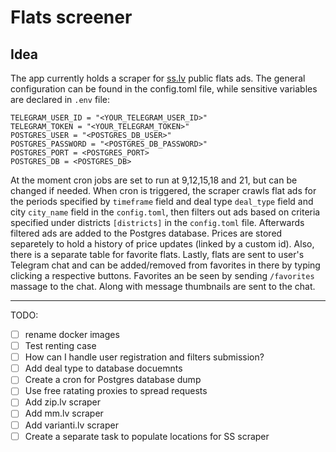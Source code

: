 # Flats screener

## Idea

The app currently holds a scraper for [ss.lv](https://www.ss.com) public flats ads. The general configuration can be found in the config.toml file, while sensitive variables are declared in `.env` file:

```
TELEGRAM_USER_ID = "<YOUR_TELEGRAM_USER_ID>"
TELEGRAM_TOKEN = "<YOUR_TELEGRAM_TOKEN>"
POSTGRES_USER = "<POSTGRES_DB_USER>"
POSTGRES_PASSWORD = "<POSTGRES_DB_PASSWORD>"
POSTGRES_PORT = <POSTGRES_PORT>
POSTGRES_DB = <POSTGRES_DB>
```

At the moment cron jobs are set to run at 9,12,15,18 and 21, but can be changed if needed. When cron is triggered, the scraper crawls flat ads for the periods specified by `timeframe` field and deal type `deal_type` field and city `city_name` field in the `config.toml`, then filters out ads based on criteria specified under districts `[districts]` in the `config.toml` file. Afterwards filtered ads are added to the Postgres database. Prices are stored separetely to hold a history of price updates (linked by a custom id). Also, there is a separate table for favorite flats. Lastly, flats are sent to user's Telegram chat and can be added/removed from favorites in there by typing clicking a respective buttons. Favorites an be seen by sending `/favorites` massage to the chat. Along with message thumbnails are sent to the chat.

---

TODO:

- [ ] rename docker images
- [ ] Test renting case
- [ ] How can I handle user registration and filters submission?
- [ ] Add deal type to database docuemnts
- [ ] Create a cron for Postgres database dump
- [ ] Use free ratating proxies to spread requests
- [ ] Add zip.lv scraper
- [ ] Add mm.lv scraper
- [ ] Add varianti.lv scraper
- [ ] Create a separate task to populate locations for SS scraper

